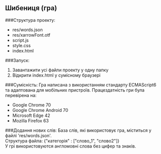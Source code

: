 Шибениця (гра)
------
###Структура проекту:
* res/words.json
* res/xarrowFont.otf 
* script.js
* style.css
* index.html

###Запуск:
1) Завантажити усi файли проекту у одну папку
2) Вiдкрити index.html у сумiсному браузерi

###Cумiснiсть:
Гра написана з використанням стандарту ECMAScript6 та адаптована для мобiльних пристроїв.
Працездатнiсть гри була перевiрена на:
* Google Chrome 70
* Google Chrome Android 70
* Microsoft Edge 42
* Mozilla Firefox 63

###Додання нових слiв:
База слiв, якi використовує гра, мicтиться у файлi 'res/words.json'.  
Структура файла: {"категорiя" : ["слово_1", "слово2"]}  
У грi використовуются англомовнi слова без цифер та знакiв.